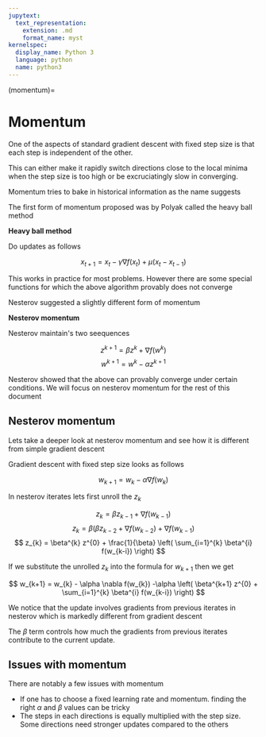 ```yaml
---
jupytext:
  text_representation:
    extension: .md
    format_name: myst
kernelspec:
  display_name: Python 3
  language: python
  name: python3
---
```


(momentum)=

# Momentum

One of the aspects of standard gradient descent with fixed step size is that each step is independent of the other.

This can either make it rapidly switch directions close to the local minima when the step size is too high or be excruciatingly slow in converging.

Momentum tries to bake in historical information as the name suggests

The first form of momentum proposed was by Polyak called the heavy ball method

**Heavy ball method**

Do updates as follows

$$
    x_{t+1} = x_{t} − \gamma \nabla f(x_{t}) + \mu (x_{t} - x_{t−1})
$$

This works in practice for most problems. However there are some special functions for which the above algorithm provably does not converge


Nesterov suggested a slightly different form of momentum

**Nesterov momentum**

Nesterov maintain's two seequences

$$
    z^{k+1} = \beta z^{k} + \nabla f(w^{k})
$$
$$
    w^{k+1} = w^{k} - \alpha z^{k+1}
$$

Nesterov showed that the above can provably converge under certain conditions. We will focus on nesterov momentum for the rest of this document

## Nesterov momentum

Lets take a deeper look at nesterov momentum and see how it is different from simple gradient descent

Gradient descent with fixed step size looks as follows

$$
    w_{k+1} = w_{k} - \alpha \nabla f(w_{k})
$$

In nesterov iterates lets first unroll the $z_{k}$ 

$$    
    z_{k} = \beta z_{k-1} + \nabla f(w_{k-1})
$$
$$
    z_{k} = \beta \left( \beta z_{k-2} + \nabla f(w_{k-2} \right) + \nabla f(w_{k-1})
$$
$$
    z_{k} = \beta^{k} z^{0} + \frac{1}{\beta} \left( \sum_{i=1}^{k} \beta^{i} f(w_{k-i}) \right)
$$

If we substitute the unrolled $z_{k}$ into the formula for $w_{k+1}$ then we get

$$
    w_{k+1} = w_{k} - \alpha \nabla f(w_{k}) -\alpha \left( \beta^{k+1} z^{0} + \sum_{i=1}^{k} \beta^{i} f(w_{k-i})   \right)
$$

We notice that the update involves gradients from previous iterates in nesterov which is markedly different from gradient descent

The $\beta$ term controls how much the gradients from previous iterates contribute to the current update.

## Issues with momentum

There are notably a few issues with momentum

* If one has to choose a fixed learning rate and momentum. finding the right $\alpha$ and $\beta$ values can be tricky
* The steps in each directions is equally multiplied with the step size. Some directions need stronger updates compared to the others